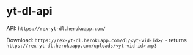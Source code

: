 # yt-dl-api

API: `https://rex-yt-dl.herokuapp.com/`

Download: `https://rex-yt-dl.herokuapp.com/dl/<yt-vid-id>/` - returns `https://rex-yt-dl.herokuapp.com/uploads/<yt-vid-id>.mp3`
